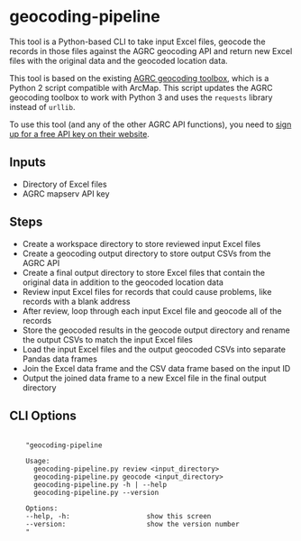 # geocoding-pipeline

This tool is a Python-based CLI to take input Excel files, geocode the records in those files against the AGRC geocoding API and return new Excel files with the original data and the geocoded location data.

This tool is based on the existing [AGRC geocoding toolbox](https://github.com/agrc/geocoding-toolbox), which is a Python 2 script compatible with ArcMap.  This script updates the AGRC geocoding toolbox to work with Python 3 and uses the `requests` library instead of `urllib`.

To use this tool (and any of the other AGRC API functions), you need to [sign up for a free API key on their website](https://developer.mapserv.utah.gov/AccountAccess).

## Inputs
- Directory of Excel files
- AGRC mapserv API key

## Steps
- Create a workspace directory to store reviewed input Excel files
- Create a geocoding output directory to store output CSVs from the AGRC API
- Create a final output directory to store Excel files that contain the original data in addition to the geocoded location data
- Review input Excel files for records that could cause problems, like records with a blank address
- After review, loop through each input Excel file and geocode all of the records
- Store the geocoded results in the geocode output directory and rename the output CSVs to match the input Excel files
- Load the input Excel files and the output geocoded CSVs into separate Pandas data frames
- Join the Excel data frame and the CSV data frame based on the input ID
- Output the joined data frame to a new Excel file in the final output directory

## CLI Options
<pre>
  <code>
    "geocoding-pipeline
    
    Usage:
      geocoding-pipeline.py review &ltinput_directory&gt
      geocoding-pipeline.py geocode &ltinput_directory&gt
      geocoding-pipeline.py -h | --help
      geocoding-pipeline.py --version

    Options:
    --help, -h:                   show this screen
    --version:                    show the version number
    "
  </code>
</pre>
